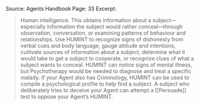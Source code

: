 Source: Agents Handbook
Page: 33
Excerpt:
> Human intelligence. This obtains information about a subject—especially information the subject would rather conceal—through observation, conversation, or examining patterns of behaviour and relationships. Use HUMINT to recognize signs of dishonesty from verbal cues and body language, gauge attitude and intentions, cultivate sources of information about a subject, determine what it would take to get a subject to cooperate, or recognize clues of what a subject wants to conceal. HUMINT can notice signs of mental illness, but Psychotherapy would be needed to diagnose and treat a specific malady. If your Agent also has Criminology, HUMINT can be used to compile a psychological profile to help find a subject. A subject who deliberately tries to deceive your Agent can attempt a [[Persuade]] test to oppose your Agent’s HUMINT.